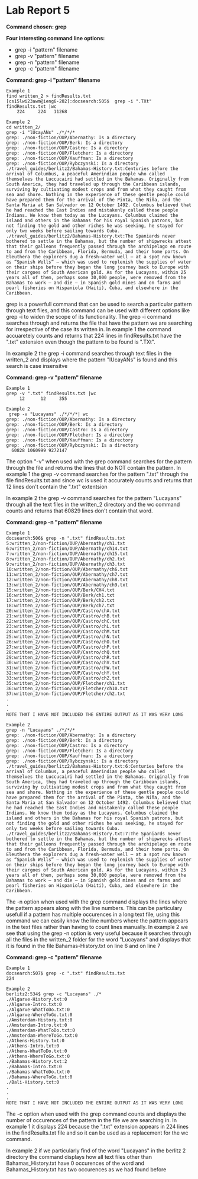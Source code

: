 # Lab Report 5

**Command chosen: grep**

**Four interesting command line options:**

* grep -i "pattern" filename
* grep -v "pattern" filename
* grep -n "pattern" filename
* grep -c "pattern" filename



**Command: grep -i "pattern" filename** 
```
Example 1
find written_2 > findResults.txt
[cs15lwi23awm@ieng6-202]:docsearch:505$  grep -i ".TXt" findResults.txt |wc
    224     224   11268
```
```
Example 2
cd written_2/
grep -i "lUcayANs" ./*/*/*
grep: ./non-fiction/OUP/Abernathy: Is a directory
grep: ./non-fiction/OUP/Berk: Is a directory
grep: ./non-fiction/OUP/Castro: Is a directory
grep: ./non-fiction/OUP/Fletcher: Is a directory
grep: ./non-fiction/OUP/Kauffman: Is a directory
grep: ./non-fiction/OUP/Rybczynski: Is a directory
./travel_guides/berlitz2/Bahamas-History.txt:Centuries before the arrival of Columbus, a peaceful Amerindian people who called themselves the Luccucairi had settled in the Bahamas. Originally from South America, they had traveled up through the Caribbean islands, surviving by cultivating modest crops and from what they caught from sea and shore. Nothing in the experience of these gentle people could have prepared them for the arrival of the Pinta, the Niña, and the Santa Maria at San Salvador on 12 October 1492. Columbus believed that he had reached the East Indies and mistakenly called these people Indians. We know them today as the Lucayans. Columbus claimed the island and others in the Bahamas for his royal Spanish patrons, but not finding the gold and other riches he was seeking, he stayed for only two weeks before sailing towards Cuba.
./travel_guides/berlitz2/Bahamas-History.txt:The Spaniards never bothered to settle in the Bahamas, but the number of shipwrecks attest that their galleons frequently passed through the archipelago en route to and from the Caribbean, Florida, Bermuda, and their home ports. On Eleuthera the explorers dug a fresh-water well — at a spot now known as “Spanish Wells” — which was used to replenish the supplies of water on their ships before they began the long journey back to Europe with their cargoes of South American gold. As for the Lucayans, within 25 years all of them, perhaps some 30,000 people, were removed from the Bahamas to work — and die — in Spanish gold mines and on farms and pearl fisheries on Hispaniola (Haiti), Cuba, and elsewhere in the Caribbean.
```
grep is a powerfull command that can be used to search a particular pattern through text files, and this command can be used with different options like grep -i to widen the scope of its functionality. The grep -i command searches through and returns the file that have the pattern we are searching for irrespective of the case its written in.
In example 1 the command accuaretely counts and returns that 224 lines in findResults.txt have the ".txt" extension even though the pattern to be found is ".TXt".

In example 2 the grep -i command searches through text files in the written_2 and displays where the pattern "lUcayANs" is found and this search is case insensitve



**Command: grep -v "pattern" filename** 
```
Example 1
grep -v ".txt" findResults.txt |wc
     12      12     355
```

```
Example 2
 grep -v "Lucayans" ./*/*/*| wc
grep: ./non-fiction/OUP/Abernathy: Is a directory
grep: ./non-fiction/OUP/Berk: Is a directory
grep: ./non-fiction/OUP/Castro: Is a directory
grep: ./non-fiction/OUP/Fletcher: Is a directory
grep: ./non-fiction/OUP/Kauffman: Is a directory
grep: ./non-fiction/OUP/Rybczynski: Is a directory
  60828 1060999 9272147
```
The option "-v" when used with the grep command searches for the pattern through the file and returns the lines that do NOT contain the pattern.
In example 1 the grep -v command searches for the pattern ".txt" through the file findResults.txt and since wc is used it accurately counts and returns that 12 lines don't contain the ".txt" extentsion

In example 2 the grep -v command searches for the pattern "Lucayans" through all the text files in the written_2 directory and the wc command counts and returns that 60829 lines don't contain that word.



**Command: grep -n "pattern" filename** 
```
Example 1
docsearch:506$ grep -n ".txt" findResults.txt
5:written_2/non-fiction/OUP/Abernathy/ch1.txt
6:written_2/non-fiction/OUP/Abernathy/ch14.txt
7:written_2/non-fiction/OUP/Abernathy/ch15.txt
8:written_2/non-fiction/OUP/Abernathy/ch2.txt
9:written_2/non-fiction/OUP/Abernathy/ch3.txt
10:written_2/non-fiction/OUP/Abernathy/ch6.txt
11:written_2/non-fiction/OUP/Abernathy/ch7.txt
12:written_2/non-fiction/OUP/Abernathy/ch8.txt
13:written_2/non-fiction/OUP/Abernathy/ch9.txt
15:written_2/non-fiction/OUP/Berk/CH4.txt
16:written_2/non-fiction/OUP/Berk/ch1.txt
17:written_2/non-fiction/OUP/Berk/ch2.txt
18:written_2/non-fiction/OUP/Berk/ch7.txt
20:written_2/non-fiction/OUP/Castro/chA.txt
21:written_2/non-fiction/OUP/Castro/chB.txt
22:written_2/non-fiction/OUP/Castro/chC.txt
23:written_2/non-fiction/OUP/Castro/chL.txt
24:written_2/non-fiction/OUP/Castro/chM.txt
25:written_2/non-fiction/OUP/Castro/chN.txt
26:written_2/non-fiction/OUP/Castro/chO.txt
27:written_2/non-fiction/OUP/Castro/chP.txt
28:written_2/non-fiction/OUP/Castro/chQ.txt
29:written_2/non-fiction/OUP/Castro/chR.txt
30:written_2/non-fiction/OUP/Castro/chV.txt
31:written_2/non-fiction/OUP/Castro/chW.txt
32:written_2/non-fiction/OUP/Castro/chY.txt
33:written_2/non-fiction/OUP/Castro/chZ.txt
35:written_2/non-fiction/OUP/Fletcher/ch1.txt
36:written_2/non-fiction/OUP/Fletcher/ch10.txt
37:written_2/non-fiction/OUP/Fletcher/ch2.txt
.
.
.
NOTE THAT I HAVE NOT INCLUDED THE ENTIRE OUTPUT AS IT WAS VERY LONG
```

```
Example 2
grep -n "Lucayans" ./*/*/*    
grep: ./non-fiction/OUP/Abernathy: Is a directory
grep: ./non-fiction/OUP/Berk: Is a directory
grep: ./non-fiction/OUP/Castro: Is a directory
grep: ./non-fiction/OUP/Fletcher: Is a directory
grep: ./non-fiction/OUP/Kauffman: Is a directory
grep: ./non-fiction/OUP/Rybczynski: Is a directory
./travel_guides/berlitz2/Bahamas-History.txt:6:Centuries before the arrival of Columbus, a peaceful Amerindian people who called themselves the Luccucairi had settled in the Bahamas. Originally from South America, they had traveled up through the Caribbean islands, surviving by cultivating modest crops and from what they caught from sea and shore. Nothing in the experience of these gentle people could have prepared them for the arrival of the Pinta, the Niña, and the Santa Maria at San Salvador on 12 October 1492. Columbus believed that he had reached the East Indies and mistakenly called these people Indians. We know them today as the Lucayans. Columbus claimed the island and others in the Bahamas for his royal Spanish patrons, but not finding the gold and other riches he was seeking, he stayed for only two weeks before sailing towards Cuba.
./travel_guides/berlitz2/Bahamas-History.txt:7:The Spaniards never bothered to settle in the Bahamas, but the number of shipwrecks attest that their galleons frequently passed through the archipelago en route to and from the Caribbean, Florida, Bermuda, and their home ports. On Eleuthera the explorers dug a fresh-water well — at a spot now known as “Spanish Wells” — which was used to replenish the supplies of water on their ships before they began the long journey back to Europe with their cargoes of South American gold. As for the Lucayans, within 25 years all of them, perhaps some 30,000 people, were removed from the Bahamas to work — and die — in Spanish gold mines and on farms and pearl fisheries on Hispaniola (Haiti), Cuba, and elsewhere in the Caribbean.
```
The -n option when used with the grep command displays the lines where the pattern appears along with the line numbers. This can be particulary usefull if a pattern has multiple occurences in a long text file, using this command we can easily know the line numbers where the pattern appears in the text files rather than having to count lines manually.
In example 2 we see that using the grep -n option is very useful because it searches through all the files in the written_2 folder for the word "Lucayans" and displays that it is found in the file Bahamas-History.txt on line 6 and on line 7



**Command: grep -c "pattern" filename** 
```
Example 1
docsearch:507$ grep -c ".txt" findResults.txt
224
```

```
Example 2
berlitz2:534$ grep -c "Lucayans" ./*  
./Algarve-History.txt:0
./Algarve-Intro.txt:0
./Algarve-WhatToDo.txt:0
./Algarve-WhereToGo.txt:0
./Amsterdam-History.txt:0
./Amsterdam-Intro.txt:0
./Amsterdam-WhatToDo.txt:0
./Amsterdam-WhereToGo.txt:0
./Athens-History.txt:0
./Athens-Intro.txt:0
./Athens-WhatToDo.txt:0
./Athens-WhereToGo.txt:0
./Bahamas-History.txt:2
./Bahamas-Intro.txt:0
./Bahamas-WhatToDo.txt:0
./Bahamas-WhereToGo.txt:0
./Bali-History.txt:0
.
.
.
NOTE THAT I HAVE NOT INCLUDED THE ENTIRE OUTPUT AS IT WAS VERY LONG
```
The -c option when used with the grep command counts and displays the number of occurences of the pattern in the file we are searching in.
In example 1 it displays 224 because the ".txt" extension appears in 224 lines in the findResults.txt file and so it can be used as a replacement for the wc command.

In example 2 if we particularly find of the word "Lucayans" in the berlitz 2 directory the command displays how all text files other than Bahamas_History.txt have 0 occurences of the word and Bahamas_History.txt has two occurences as we had found before
